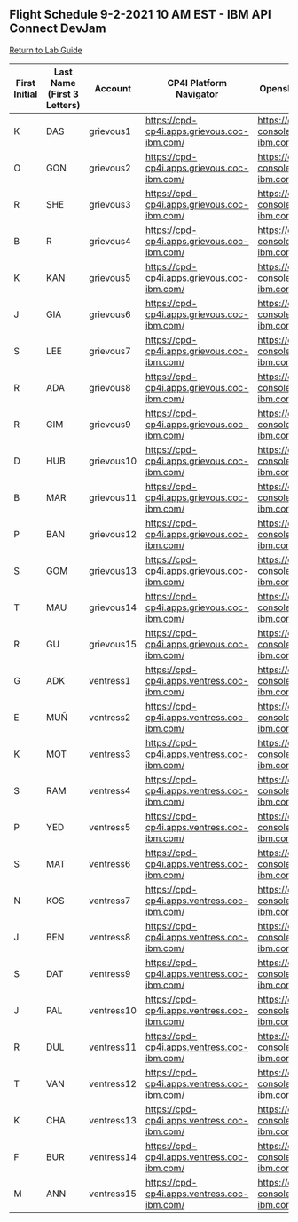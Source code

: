 ## Flight Schedule 9-2-2021 10 AM EST - IBM API Connect DevJam


[Return to Lab Guide](index.md)


| First Initial | Last Name (First 3 Letters)   | Account    | CP4I Platform Navigator                     | Openshift Cluster Console                                   |
|---|-----|------------|---------------------------------------------|-------------------------------------------------------------|
| K | DAS | grievous1  | https://cpd-cp4i.apps.grievous.coc-ibm.com/ | https://console-openshift-console.apps.grievous.coc-ibm.com |
| O | GON | grievous2  | https://cpd-cp4i.apps.grievous.coc-ibm.com/ | https://console-openshift-console.apps.grievous.coc-ibm.com |
| R | SHE | grievous3  | https://cpd-cp4i.apps.grievous.coc-ibm.com/ | https://console-openshift-console.apps.grievous.coc-ibm.com |
| B | R   | grievous4  | https://cpd-cp4i.apps.grievous.coc-ibm.com/ | https://console-openshift-console.apps.grievous.coc-ibm.com |
| K | KAN | grievous5  | https://cpd-cp4i.apps.grievous.coc-ibm.com/ | https://console-openshift-console.apps.grievous.coc-ibm.com |
| J | GIA | grievous6  | https://cpd-cp4i.apps.grievous.coc-ibm.com/ | https://console-openshift-console.apps.grievous.coc-ibm.com |
| S | LEE | grievous7  | https://cpd-cp4i.apps.grievous.coc-ibm.com/ | https://console-openshift-console.apps.grievous.coc-ibm.com |
| R | ADA | grievous8  | https://cpd-cp4i.apps.grievous.coc-ibm.com/ | https://console-openshift-console.apps.grievous.coc-ibm.com |
| R | GIM | grievous9  | https://cpd-cp4i.apps.grievous.coc-ibm.com/ | https://console-openshift-console.apps.grievous.coc-ibm.com |
| D | HUB | grievous10 | https://cpd-cp4i.apps.grievous.coc-ibm.com/ | https://console-openshift-console.apps.grievous.coc-ibm.com |
| B | MAR | grievous11 | https://cpd-cp4i.apps.grievous.coc-ibm.com/ | https://console-openshift-console.apps.grievous.coc-ibm.com |
| P | BAN | grievous12 | https://cpd-cp4i.apps.grievous.coc-ibm.com/ | https://console-openshift-console.apps.grievous.coc-ibm.com |
| S | GOM | grievous13 | https://cpd-cp4i.apps.grievous.coc-ibm.com/ | https://console-openshift-console.apps.grievous.coc-ibm.com |
| T | MAU | grievous14 | https://cpd-cp4i.apps.grievous.coc-ibm.com/ | https://console-openshift-console.apps.grievous.coc-ibm.com |
| R | GU  | grievous15 | https://cpd-cp4i.apps.grievous.coc-ibm.com/ | https://console-openshift-console.apps.grievous.coc-ibm.com |
| G | ADK | ventress1  | https://cpd-cp4i.apps.ventress.coc-ibm.com/ | https://console-openshift-console.apps.ventress.coc-ibm.com |
| E | MUÑ | ventress2  | https://cpd-cp4i.apps.ventress.coc-ibm.com/ | https://console-openshift-console.apps.ventress.coc-ibm.com |
| K | MOT | ventress3  | https://cpd-cp4i.apps.ventress.coc-ibm.com/ | https://console-openshift-console.apps.ventress.coc-ibm.com |
| S | RAM | ventress4  | https://cpd-cp4i.apps.ventress.coc-ibm.com/ | https://console-openshift-console.apps.ventress.coc-ibm.com |
| P | YED | ventress5  | https://cpd-cp4i.apps.ventress.coc-ibm.com/ | https://console-openshift-console.apps.ventress.coc-ibm.com |
| S | MAT | ventress6  | https://cpd-cp4i.apps.ventress.coc-ibm.com/ | https://console-openshift-console.apps.ventress.coc-ibm.com |
| N | KOS | ventress7  | https://cpd-cp4i.apps.ventress.coc-ibm.com/ | https://console-openshift-console.apps.ventress.coc-ibm.com |
| J | BEN | ventress8  | https://cpd-cp4i.apps.ventress.coc-ibm.com/ | https://console-openshift-console.apps.ventress.coc-ibm.com |
| S | DAT | ventress9  | https://cpd-cp4i.apps.ventress.coc-ibm.com/ | https://console-openshift-console.apps.ventress.coc-ibm.com |
| J | PAL | ventress10 | https://cpd-cp4i.apps.ventress.coc-ibm.com/ | https://console-openshift-console.apps.ventress.coc-ibm.com |
| R | DUL | ventress11 | https://cpd-cp4i.apps.ventress.coc-ibm.com/ | https://console-openshift-console.apps.ventress.coc-ibm.com |
| T | VAN | ventress12 | https://cpd-cp4i.apps.ventress.coc-ibm.com/ | https://console-openshift-console.apps.ventress.coc-ibm.com |
| K | CHA | ventress13 | https://cpd-cp4i.apps.ventress.coc-ibm.com/ | https://console-openshift-console.apps.ventress.coc-ibm.com |
| F | BUR | ventress14 | https://cpd-cp4i.apps.ventress.coc-ibm.com/ | https://console-openshift-console.apps.ventress.coc-ibm.com |
| M | ANN | ventress15 | https://cpd-cp4i.apps.ventress.coc-ibm.com/ | https://console-openshift-console.apps.ventress.coc-ibm.com |
